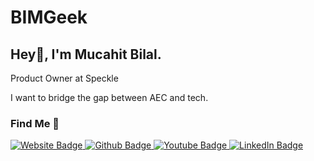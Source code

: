 # BIMGeek

## Hey👋, I'm Mucahit Bilal.

Product Owner at Speckle

I want to bridge the gap between AEC and tech.

### Find Me 🔎

<a href="https://bimgeek.github.io/">
    <img src="https://img.shields.io/badge/-WEBSITE-grey?style=for-the-badge&logo=appveyor&logoColor=white" alt="Website Badge" />
</a>

<a href="https://github.com/bimgeek">
    <img src="https://img.shields.io/badge/-GITHUB-black?style=for-the-badge&logo=github" alt="Github Badge" />
</a>

<a href="https://www.youtube.com/channel/UCLwgBbBfZLcqqbta10a_fpQ">
    <img src="https://img.shields.io/badge/-YOUTUBE-FF0000?style=for-the-badge&logo=youtube" alt="Youtube Badge" />
</a>

<a href="https://tr.linkedin.com/in/mücahit-bilal-göker-a44451121">
    <img src="https://img.shields.io/badge/-LINKEDIN-blue?style=for-the-badge&logo=linkedin" alt="LinkedIn Badge" />
</a>
